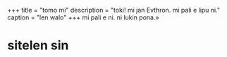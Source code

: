 +++
title = "tomo mi"
description = "toki! mi jan Evthron. mi pali e lipu ni."
caption = "len walo"
+++
mi pali e ni. ni lukin pona.»

# sitelen sin
